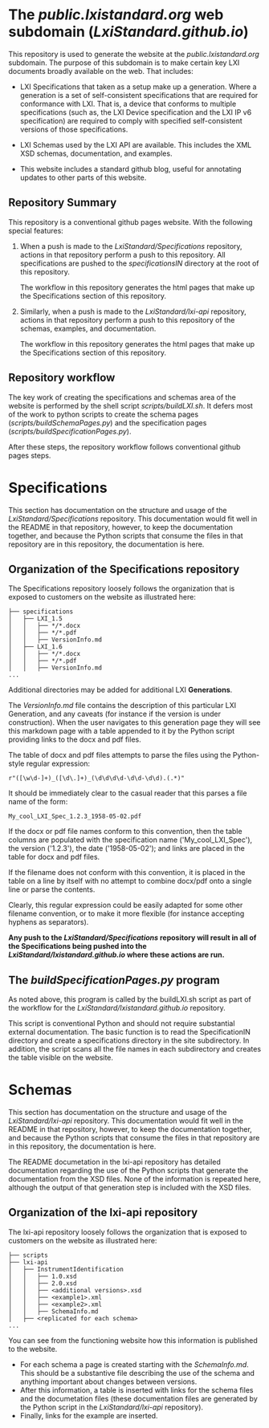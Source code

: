 # The *public.lxistandard.org* web subdomain (*LxiStandard.github.io*)

This repository is used to generate the website at the *public.lxistandard.org* 
subdomain.  The purpose of this subdomain is to make certain key LXI documents
broadly available on the web.  That includes:

  * LXI Specifications that taken as a setup make up a 
  generation.  Where a generation is a set of self-consistent
  specifications that are required for conformance with LXI. 
  That is, a device that conforms to multiple specifications 
  (such as, the LXI Device specification and the LXI IP v6 
  specification) are required to comply with specified
  self-consistent versions of those specifications.

  * LXI Schemas used by the LXI API are available.  This includes the XML XSD schemas, documentation, and examples.

 * This website includes a standard github blog, useful for
  annotating updates to other parts of this website.

## Repository Summary

This repository is a conventional github pages website.  With the following special
features:

1. When a push is made to the *LxiStandard/Specifications* repository, actions in that
   repository perform a push to this repository.  All specifications are pushed to 
   the *specificationsIN* directory at the root of this repository.

   The workflow in this repository generates the html pages that make up the 
   Specifications section of this repository.

2. Similarly, when a push is made to the *LxiStandard/lxi-api* repository, actions
   in that repository perform a push to this repository of the schemas, examples, and documentation.

   The workflow in this repository generates the html pages that make up the 
   Specifications section of this repository.

## Repository workflow

The key work of creating the specifications and schemas area
of the website is performed by the shell script 
*scripts/buildLXI.sh*. It defers most of the work to python
scripts to create the schema pages (*scripts/buildSchemaPages.py*)
and the specification pages (*scripts/buildSpecificationPages.py*).

After these steps, the repository workflow follows conventional
github pages steps.

# Specifications

This section has documentation on the structure and usage of the
*LxiStandard/Specifications* repository.  This 
documentation would fit well in the README in that repository, 
however, to keep the documentation together, and because
the Python scripts that consume the files in that repository
are in this repository, the documentation is here.



## Organization of the Specifications repository

The Specifications repository loosely follows the organization
that is exposed to customers on the website as illustrated here:


````
├── specifications
│   ├── LXI_1.5
│   │   ├── */*.docx
│   │   ├── */*.pdf
│   │   ├── VersionInfo.md
│   ├── LXI_1.6
│   │   ├── */*.docx
│   │   ├── */*.pdf
│   │   ├── VersionInfo.md
...
````
Additional directories may be added for additional
LXI **Generations**.

The *VersionInfo.md* file contains the description of this 
particular LXI Generation, and any caveats (for instance
if the version is under construction).  When the user navigates
to this generation page they will see this markdown page 
with a table appended to it by the Python script providing
links to the docx and pdf files.

The table of docx and pdf files attempts to parse the files
using the Python-style regular expression:

  ```r"([\w\d-]+)_([\d\.]+)_(\d\d\d\d-\d\d-\d\d).(.*)"```

It should be immediately clear to the casual reader that 
this parses a file name of the form:

  ```My_cool_LXI_Spec_1.2.3_1958-05-02.pdf```

If the docx or pdf file names conform to this convention, then
the table columns are populated with the specification name
('My_cool_LXI_Spec'), the version ('1.2.3'), the date
('1958-05-02'); and links are placed in the table for
docx and pdf files.

If the filename does not conform with this convention, it 
is placed in the table on a line by itself with no attempt
to combine docx/pdf onto a single line or parse the contents.

Clearly, this regular expression could be easily adapted for
some other filename convention, or to make it more flexible 
(for instance accepting hyphens as separators).

**Any push to the *LxiStandard/Specifications* repository 
will result in all of the Specifications being pushed into 
the *LxiStandard/lxistandard.github.io* where these actions
are run.**

## The *buildSpecificationPages.py* program

As noted above, this program is called by the buildLXI.sh
script as part of the workflow for the 
*LxiStandard/lxistandard.github.io* repository.

This script is conventional Python and should not require
substantial external documentation. The basic function 
is to read the SpecificationIN directory and create a 
specifications directory in the site subdirectory.  In 
addition, the script scans all the file names in each 
subdirectory and creates the table visible on the website.

# Schemas


This section has documentation on the structure and usage of the
*LxiStandard/lxi-api* repository.  This 
documentation would fit well in the README in that repository, 
however, to keep the documentation together, and because
the Python scripts that consume the files in that repository
are in this repository, the documentation is here.

The README documetation in the lxi-api repository has 
detailed documentation regarding the use of the Python
scripts that generate the documentation from the 
XSD files.  None of the information is repeated here, although
the output of that generation step is included with
the XSD files.


## Organization of the lxi-api repository

The lxi-api repository loosely follows the organization
that is exposed to customers on the website as illustrated here:


````
├── scripts
├── lxi-api
│   ├── InstrumentIdentification
│   │   ├── 1.0.xsd
│   │   ├── 2.0.xsd
│   │   ├── <additional versions>.xsd
│   │   ├── <example1>.xml
│   │   ├── <example2>.xml
│   │   ├── SchemaInfo.md
│   ├── <replicated for each schema>
...
````

You can see from the functioning website how this information 
is published to the website.

  * For each schema a page is created starting with the 
  *SchemaInfo.md*.  This should be a substantive file 
  describing the use of the schema and anything important
  about changes between versions.
  * After this information, a table is inserted with links
  for the schema files and the documetation files (these
  documentation files are generated by the Python script
  in the *LxiStandard/lxi-api* repository).
  * Finally, links for the example are inserted.

